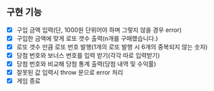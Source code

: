 ## 구현 기능

- [x] 구입 금액 입력(단, 1000원 단위어야 하며 그렇지 않을 경우 error)
- [x] 구입한 금액에 맞게 로또 갯수 출력(n개를 구매했습니다.)
- [x] 로또 갯수 만큼 로또 번호 발행(1개의 로또 발행 시 6개의 중복되지 않는 숫자)
- [x] 당첨 번호와 보너스 번호를 입력 받기(각각 따로 입력받기)
- [x] 당첨 번호와 비교해 당첨 통계 출력(당첨 내역 및 수익률)
- [x] 잘못된 값 입력시 throw 문으로 error 처리
- [x] 게임 종료
